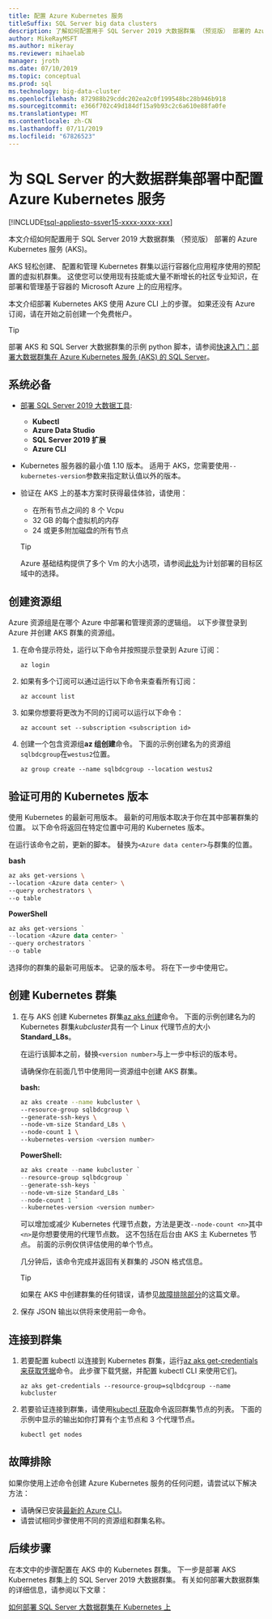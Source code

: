 ```yaml
---
title: 配置 Azure Kubernetes 服务
titleSuffix: SQL Server big data clusters
description: 了解如何配置用于 SQL Server 2019 大数据群集 （预览版） 部署的 Azure Kubernetes 服务 (AKS)。
author: MikeRayMSFT
ms.author: mikeray
ms.reviewer: mihaelab
manager: jroth
ms.date: 07/10/2019
ms.topic: conceptual
ms.prod: sql
ms.technology: big-data-cluster
ms.openlocfilehash: 872988b29cddc202ea2c0f199548bc28b946b918
ms.sourcegitcommit: e366f702c49d184df15a9b93c2c6a610e88fa0fe
ms.translationtype: MT
ms.contentlocale: zh-CN
ms.lasthandoff: 07/11/2019
ms.locfileid: "67826523"
---
```

# <a name="configure-azure-kubernetes-service-for-sql-server-big-data-cluster-deployments"></a>为 SQL Server 的大数据群集部署中配置 Azure Kubernetes 服务

[!INCLUDE[tsql-appliesto-ssver15-xxxx-xxxx-xxx](../includes/tsql-appliesto-ssver15-xxxx-xxxx-xxx.md)]

本文介绍如何配置用于 SQL Server 2019 大数据群集 （预览版） 部署的 Azure Kubernetes 服务 (AKS)。

AKS 轻松创建、 配置和管理 Kubernetes 群集以运行容器化应用程序使用的预配置的虚拟机群集。 这使您可以使用现有技能或大量不断增长的社区专业知识，在部署和管理基于容器的 Microsoft Azure 上的应用程序。

本文介绍部署 Kubernetes AKS 使用 Azure CLI 上的步骤。 如果还没有 Azure 订阅，请在开始之前创建一个免费帐户。

> [!TIP] 
> 部署 AKS 和 SQL Server 大数据群集的示例 python 脚本，请参阅[快速入门：部署大数据群集在 Azure Kubernetes 服务 (AKS) 的 SQL Server](quickstart-big-data-cluster-deploy.md)。

## <a name="prerequisites"></a>系统必备

- [部署 SQL Server 2019 大数据工具](deploy-big-data-tools.md):
   - **Kubectl**
   - **Azure Data Studio**
   - **SQL Server 2019 扩展**
   - **Azure CLI**

- Kubernetes 服务器的最小值 1.10 版本。 适用于 AKS，您需要使用`--kubernetes-version`参数来指定默认值以外的版本。

- 验证在 AKS 上的基本方案时获得最佳体验，请使用：
   - 在所有节点之间的 8 个 Vcpu
   - 32 GB 的每个虚拟机的内存
   - 24 或更多附加磁盘的所有节点

   > [!TIP]
   > Azure 基础结构提供了多个 Vm 的大小选项，请参阅[此处](https://docs.microsoft.com/azure/virtual-machines/windows/sizes)为计划部署的目标区域中的选择。

## <a name="create-a-resource-group"></a>创建资源组

Azure 资源组是在哪个 Azure 中部署和管理资源的逻辑组。 以下步骤登录到 Azure 并创建 AKS 群集的资源组。

1. 在命令提示符处，运行以下命令并按照提示登录到 Azure 订阅：

    ```azurecli
    az login
    ```

1. 如果有多个订阅可以通过运行以下命令来查看所有订阅：

   ```azurecli
   az account list
   ```

1. 如果你想要将更改为不同的订阅可以运行以下命令：

   ```azurecli
   az account set --subscription <subscription id>
   ```

1. 创建一个包含资源组**az 组创建**命令。 下面的示例创建名为的资源组`sqlbdcgroup`在`westus2`位置。

   ```azurecli
   az group create --name sqlbdcgroup --location westus2
   ```

## <a name="verify-available-kubernetes-versions"></a>验证可用的 Kubernetes 版本

使用 Kubernetes 的最新可用版本。 最新的可用版本取决于你在其中部署群集的位置。 以下命令将返回在特定位置中可用的 Kubernetes 版本。

在运行该命令之前，更新的脚本。 替换为`<Azure data center>`与群集的位置。

   **bash**

   ```bash
   az aks get-versions \
   --location <Azure data center> \
   --query orchestrators \
   --o table
   ```

   **PowerShell**

   ```powershell
   az aks get-versions `
   --location <Azure data center> `
   --query orchestrators `
   --o table
   ```

选择你的群集的最新可用版本。 记录的版本号。 将在下一步中使用它。

## <a name="create-a-kubernetes-cluster"></a>创建 Kubernetes 群集

1. 在与 AKS 创建 Kubernetes 群集[az aks 创建](https://docs.microsoft.com/cli/azure/aks)命令。 下面的示例创建名为的 Kubernetes 群集*kubcluster*具有一个 Linux 代理节点的大小**Standard_L8s**。

   在运行该脚本之前，替换`<version number>`与上一步中标识的版本号。

   请确保你在前面几节中使用同一资源组中创建 AKS 群集。

   **bash:**

   ```bash
   az aks create --name kubcluster \
   --resource-group sqlbdcgroup \
   --generate-ssh-keys \
   --node-vm-size Standard_L8s \
   --node-count 1 \
   --kubernetes-version <version number>
   ```

   **PowerShell:**

   ```powershell
   az aks create --name kubcluster `
   --resource-group sqlbdcgroup `
   --generate-ssh-keys `
   --node-vm-size Standard_L8s `
   --node-count 1 `
   --kubernetes-version <version number>
   ```

   可以增加或减少 Kubernetes 代理节点数，方法是更改`--node-count <n>`其中`<n>`是你想要使用的代理节点数。 这不包括在后台由 AKS 主 Kubernetes 节点。 前面的示例仅供评估使用的单个节点。

   几分钟后，该命令完成并返回有关群集的 JSON 格式信息。

   > [!TIP]
   > 如果在 AKS 中创建群集的任何错误，请参见[故障排除部分](#troubleshoot)的这篇文章。

1. 保存 JSON 输出以供将来使用前一命令。

## <a name="connect-to-the-cluster"></a>连接到群集

1. 若要配置 kubectl 以连接到 Kubernetes 群集，运行[az aks get-credentials 来获取凭据](https://docs.microsoft.com/cli/azure/aks?view=azure-cli-latest#az-aks-get-credentials)命令。 此步骤下载凭据，并配置 kubectl CLI 来使用它们。

   ```azurecli
   az aks get-credentials --resource-group=sqlbdcgroup --name kubcluster
   ```

1. 若要验证连接到群集，请使用[kubectl 获取](https://kubernetes.io/docs/reference/generated/kubectl/kubectl-commands)命令返回群集节点的列表。  下面的示例中显示的输出如你打算有个主节点和 3 个代理节点。

   ```bash
   kubectl get nodes
   ```

## <a id="troubleshoot"></a> 故障排除

如果你使用上述命令创建 Azure Kubernetes 服务的任何问题，请尝试以下解决方法：

- 请确保已安装[最新的 Azure CLI](https://docs.microsoft.com/cli/azure/install-azure-cli?view=azure-cli-latest)。
- 请尝试相同步骤使用不同的资源组和群集名称。

## <a name="next-steps"></a>后续步骤

在本文中的步骤配置在 AKS 中的 Kubernetes 群集。 下一步是部署 AKS Kubernetes 群集上的 SQL Server 2019 大数据群集。 有关如何部署大数据群集的详细信息，请参阅以下文章：

[如何部署 SQL Server 大数据群集在 Kubernetes 上](deployment-guidance.md)
